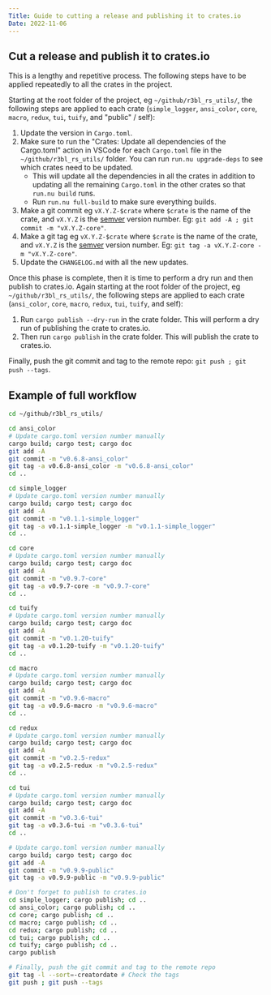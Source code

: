 ```yaml
---
Title: Guide to cutting a release and publishing it to crates.io
Date: 2022-11-06
---
```


## Cut a release and publish it to crates.io

This is a lengthy and repetitive process. The following steps have to be applied repeatedly to all
the crates in the project.

Starting at the root folder of the project, eg `~/github/r3bl_rs_utils/`, the following steps are
applied to each crate (`simple_logger`, `ansi_color`, `core`, `macro`, `redux`, `tui`, `tuify`, and
"public" / self):

1. Update the version in `Cargo.toml`.
2. Make sure to run the "Crates: Update all dependencies of the Cargo.toml" action in VSCode for
   each `Cargo.toml` file in the `~/github/r3bl_rs_utils/` folder. You can run `run.nu upgrade-deps`
   to see which crates need to be updated.
   - This will update all the dependencies in all the crates in addition to updating all the
     remaining `Cargo.toml` in the other crates so that `run.nu build` runs.
   - Run `run.nu full-build` to make sure everything builds.
3. Make a git commit eg `vX.Y.Z-$crate` where `$crate` is the name of the crate, and `vX.Y.Z` is the
   [semver](https://semver.org/) version number. Eg: `git add -A ; git commit -m "vX.Y.Z-core"`.
4. Make a git tag eg `vX.Y.Z-$crate` where `$crate` is the name of the crate, and `vX.Y.Z` is the
   [semver](https://semver.org/) version number. Eg: `git tag -a vX.Y.Z-core -m "vX.Y.Z-core"`.
5. Update the `CHANGELOG.md` with all the new updates.

Once this phase is complete, then it is time to perform a dry run and then publish to crates.io.
Again starting at the root folder of the project, eg `~/github/r3bl_rs_utils/`, the following steps
are applied to each crate (`ansi_color`, `core`, `macro`, `redux`, `tui`, `tuify`, and self):

1. Run `cargo publish --dry-run` in the crate folder. This will perform a dry run of publishing the
   crate to crates.io.
2. Then run `cargo publish` in the crate folder. This will publish the crate to crates.io.

Finally, push the git commit and tag to the remote repo: `git push ; git push --tags`.

## Example of full workflow

```sh
cd ~/github/r3bl_rs_utils/

cd ansi_color
# Update cargo.toml version number manually
cargo build; cargo test; cargo doc
git add -A
git commit -m "v0.6.8-ansi_color"
git tag -a v0.6.8-ansi_color -m "v0.6.8-ansi_color"
cd ..

cd simple_logger
# Update cargo.toml version number manually
cargo build; cargo test; cargo doc
git add -A
git commit -m "v0.1.1-simple_logger"
git tag -a v0.1.1-simple_logger -m "v0.1.1-simple_logger"
cd ..

cd core
# Update cargo.toml version number manually
cargo build; cargo test; cargo doc
git add -A
git commit -m "v0.9.7-core"
git tag -a v0.9.7-core -m "v0.9.7-core"
cd ..

cd tuify
# Update cargo.toml version number manually
cargo build; cargo test; cargo doc
git add -A
git commit -m "v0.1.20-tuify"
git tag -a v0.1.20-tuify -m "v0.1.20-tuify"
cd ..

cd macro
# Update cargo.toml version number manually
cargo build; cargo test; cargo doc
git add -A
git commit -m "v0.9.6-macro"
git tag -a v0.9.6-macro -m "v0.9.6-macro"
cd ..

cd redux
# Update cargo.toml version number manually
cargo build; cargo test; cargo doc
git add -A
git commit -m "v0.2.5-redux"
git tag -a v0.2.5-redux -m "v0.2.5-redux"
cd ..

cd tui
# Update cargo.toml version number manually
cargo build; cargo test; cargo doc
git add -A
git commit -m "v0.3.6-tui"
git tag -a v0.3.6-tui -m "v0.3.6-tui"
cd ..

# Update cargo.toml version number manually
cargo build; cargo test; cargo doc
git add -A
git commit -m "v0.9.9-public"
git tag -a v0.9.9-public -m "v0.9.9-public"

# Don't forget to publish to crates.io
cd simple_logger; cargo publish; cd ..
cd ansi_color; cargo publish; cd ..
cd core; cargo publish; cd ..
cd macro; cargo publish; cd ..
cd redux; cargo publish; cd ..
cd tui; cargo publish; cd ..
cd tuify; cargo publish; cd ..
cargo publish

# Finally, push the git commit and tag to the remote repo
git tag -l --sort=-creatordate # Check the tags
git push ; git push --tags
```
